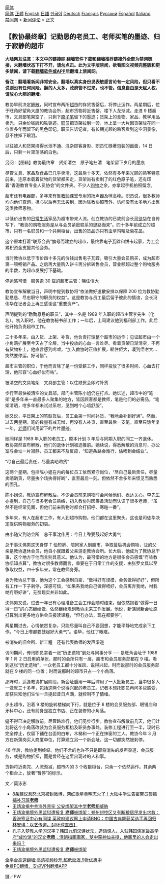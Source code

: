  <!-- 面包屑导航 --> <div class="breadcrumb"><!-- GTranslate: https://gtranslate.io/ -->  <div class="switcher notranslate">  <div class="selected">  <a href="#" onclick="return false;"> 简体</a>  </div>  <div class="option">  <a href="https://www.bannedbook.org" onclick="doGTranslate('zh-CN|zh-CN');jQuery('div.switcher div.selected a').html(jQuery(this).html());return false;" title="简体中文" class="nturl selected"> 简体</a>  <a href="https://www.bannedbook.org/zh-tw/" onclick="doGTranslate('zh-CN|zh-TW');jQuery('div.switcher div.selected a').html(jQuery(this).html());return false;" title="繁體中文" class="nturl"> 正體</a>  <a href="https://www.bannedbook.org/en/" onclick="doGTranslate('zh-CN|en');jQuery('div.switcher div.selected a').html(jQuery(this).html());return false;" title="English" class="nturl"> English</a>  <a href="https://www.bannedbook.org/ja/" onclick="doGTranslate('zh-CN|ja');jQuery('div.switcher div.selected a').html(jQuery(this).html());return false;" title="日本語" class="nturl"> 日語</a>  <a href="https://www.bannedbook.org/ko/" onclick="doGTranslate('zh-CN|ko');jQuery('div.switcher div.selected a').html(jQuery(this).html());return false;" title="한국어" class="nturl"> 한국어</a>  <a href="https://www.bannedbook.org/de/" onclick="doGTranslate('zh-CN|de');jQuery('div.switcher div.selected a').html(jQuery(this).html());return false;" title="Deutsch" class="nturl"> Deutsch</a>  <a href="https://www.bannedbook.org/fr/" onclick="doGTranslate('zh-CN|fr');jQuery('div.switcher div.selected a').html(jQuery(this).html());return false;" title="Français" class="nturl"> Français</a>  <a href="https://www.bannedbook.org/ru/" onclick="doGTranslate('zh-CN|ru');jQuery('div.switcher div.selected a').html(jQuery(this).html());return false;" title="Русский" class="nturl"> Русский</a>  <a href="https://www.bannedbook.org/es/" onclick="doGTranslate('zh-CN|es');jQuery('div.switcher div.selected a').html(jQuery(this).html());return false;" title="Español" class="nturl"> Español</a>  <a href="https://www.bannedbook.org/it/" onclick="doGTranslate('zh-CN|it');jQuery('div.switcher div.selected a').html(jQuery(this).html());return false;" title="Italiano" class="nturl"> Italiano</a>  </div>  </div>      <div class='breadcrumb-sub'><!-- Breadcrumb NavXT 6.3.0 --> <a href="https://www.bannedbook.org/" class="home">禁闻网</a> &gt; <a href="https://www.bannedbook.org/bnews/comments/" class="category">新闻评论</a> &gt; 正文</div></div><h2>【教协最终章】记勤恳的老员工、老师买笔的墨迹、归于寂静的超市</h2> <p class="notice"><b>大陆网友注意：本文中的链接除 <a href="https://github.com/bannedbook/fanqiang" >翻墙</a>软件下载和<a href="https://github.com/killgcd/justmysocks/blob/master/README.md">翻墙推荐</a>链接外全部为禁网链接，未翻墙状态下打不开，请勿点击。此为文字版禁闻，欲看图文视频完整版和更多禁闻，请下载<a href="https://github.com/bannedbook/fanqiang">翻墙软件或APP</a>后翻墙上禁闻网。</p><p>备注：翻墙看新闻非常安全，翻墙以真实身份发表敏感言论有一定风险，但只看不说则没有任何风险，翻的人太多，政府管不过来，也不管。信息自由是天赋人权，请放心大胆的翻墙。</b></p>  <div class="entry">  <p>教协早前决定<a href="https://www.bannedbook.org/bnews/tag/%E8%A7%A3%E6%95%A3/" class="st_tag internal_tag" rel="tag" title="标签 解散 下的日志">解散</a>，同时宣布两所<a href="https://www.bannedbook.org/bnews/tag/%e8%b6%85%e5%b8%82/" class="st_tag internal_tag" rel="tag" title="标签 超市 下的日志">超市</a>的存货售罄后，将停止运作。两星期后，位于旺角好望角大厦的教协会所，超市货物将近售罄，楼下人龙渐减。走进 9 楼超市，文具部笔架空了，只剩下<a href="https://www.bannedbook.org/bnews/tag/%E5%8E%9F%E5%AD%90%E7%AC%94/" class="st_tag internal_tag" rel="tag" title="标签 原子笔 下的日志">原子笔</a>留下的墨迹；货架上的食物、家品、教学用品卖光，只余价钱牌和铁锈迹。<a href="https://www.bannedbook.org/bnews/tag/%E8%81%8C%E5%91%98/" class="st_tag internal_tag" rel="tag" title="标签 职员 下的日志">职员</a>把货架拉到一旁，地上呈一大片因货架放在同一位置多年而留下的黑色印记。职员告诉记者，有长期光顾的熟客看到这空洞景像，忍不住掉下眼泪。</p> <p>以往被人和货架挤得水泄不通、混杂顾客身影、职员忙碌著包装的画面，14 日后，只剩一片空荡荡的白色。</p> <p>另阅：【图辑】教协最终章　货架清空　原子笔扫清　笔架留下岁月的墨痕</p> <p>尽管文具、家品及食品已几乎卖清，这最后十多天，依然有多年来光顾的熟客特意前来，连原本载着货物的货架都买走，货架尚有卖剩了的红色原子笔，还有印着“香港教育专业人员协会”的文件夹。不少人<a href="https://www.bannedbook.org/bnews/tag/%e8%b4%ad%e7%89%a9/" class="st_tag internal_tag" rel="tag" title="标签 购物 下的日志">购物</a>之余，亦拿起手机拍照留念。　</p> <p>超市还有电器部，多年来有售<a href="https://www.bannedbook.org/bnews/tag/%e6%95%99%e5%b8%88/" class="st_tag internal_tag" rel="tag" title="标签 教师 下的日志">教师</a>课堂专用的扬声器及咪高峰。职员说，很多教师均向他们查询，担心以后再无法买到，因为除教协超市外，坊间没有太多地方出售这类教师恩物。</p> <p>以低价出售的<a href="https://www.bannedbook.org/bnews/tag/%e6%97%a5%e5%b8%b8%e7%94%9f%e6%b4%bb/" class="st_tag internal_tag" rel="tag" title="标签 日常生活 下的日志">日常生活</a>家品为超市带来人流。创立教协的已故前会长<a href="https://www.bannedbook.org/bnews/tag/%e5%8f%b8%e5%be%92%e5%8d%8e/" class="st_tag internal_tag" rel="tag" title="标签 司徒华 下的日志">司徒华</a>在自传写下，“教协的购物服务是从与会员紧密联系的思路而来”。四十多年前成立的超市，只有一名职员和一个共用柜台，出售的货品亦只有虫草鸡精及菊花晶。</p> <p>这个原本打着“联系会员”旗号而建立的超市，最终靠电子瓦罉和饼卡起家，为工会累积资金支援其他会务。</p> <p>当时教协以低于市价四十多元的价钱出售电子瓦罉，吸引大量会员购买，成为超市第一项畅销产品。之后再大量购入饼卡再分拆转售会员，营业额超过整个购物服务的半数，为超市发展打下基础。</p> <p>停运感可惜　服务逾 30 载的超市主管：睇住佢大</p>  <p>教协宣布解散当日，声明中提到教协将“依法做好遣散安排以保障 200 位为教协勤勤恳恳、尽忠职守的职员的权益”。这是教协与员工最后留予彼此的情谊，会长冯伟华在记者会上再三感谢这“重要资产”。</p> <p>声明提到的“勤勤恳恳的职员”，其中一名是 1989 年入职的超市主管李先生（化名）。初入职时，他在教协秘书部工作；一年后，上司建议他到福利部工作，此后他开始负责超市工作。</p> <p>三十多年来，由入货、上架、补货，他负责打理整个超市的运作；见证超市由一个小角落扩展至今天占了全层，当中投放的心血一言难尽。看着货架日渐清空，不再有货物补上，他直言感到唏嘘，“加入教协时正值扩展，睇住佢大，凑到佢咁大…突然要停运，好可惜”。</p> <p>超市主管的职位，于他而言除了是一份受薪工作，同样投放了很多时间、心血去打理，他形容“心血好似冇咗”。</p> <p>被清空的文具笔架　文具部主管：以往缺货会即时补货</p> <p>步行至最快被清空的文具部，部门主管陈小姐仍在打点。她忆述，超市中的“笔架”是多年来一直最多人聚集的地方，皆因顾客都是教师，笔是他们的必需品，“笔架清晒，咁多年都未试过系咁，见到咁个心唔舒服”。</p> <p>她又说，平日架上的笔缺货后，员工会第一时间补货，“我哋会补到好满”。然而，过去两星期，笔的数量有减无增，再没有人补货，直至最后一支笔，直至只馀年复一年，<a href="https://www.bannedbook.org/bnews/tag/%e8%80%81%e5%b8%88/" class="st_tag internal_tag" rel="tag" title="标签 老师 下的日志">老师</a>们试用留下的片片墨迹。</p> <p>她同样是 1989 年入职的老员工，原本计划 3 年后与同期入职的同工一齐退休。教协突然宣布解散，他们的退休计划被迫推前。她续说，得悉解散的消息时，办公室与会址一片寂静，员工都来不及反应，“知道条路会难行，估唔到会结业”。</p> <p>“尽自己最后责任，尽量卖晒啲货”</p>  <p>这两个星期，包括陈小姐在内的每位员工依然紧守岗位，“尽自己最后责任，尽量卖晒啲货，尽量执个场执得好啲”，直至最后一刻。但依然不舍多年来惯见而熟悉的面孔。</p> <p>陈小姐说，教协宣布解散后，不少会员前来购物时会问候他们、表达关心。李先生亦提到，自己与很多老会员熟络，初入教协时因筹备活动而认识了很多老师，“虽然不是经常见面，但他们前来购物时都会打招呼、寒暄一番”。</p> <p>多年来，有人在超市工作，有人到超市购物，他们都在这里聚头。这也是司徒华决定提供购物服务的初衷。</p> <p>由小随父到访会所　总干事沈伟男：今日上嚟要鼓起好大勇气</p> <p>总干事沈伟男这天身穿 T 恤短裤、陪同家人到超市，争取最后机会购物，沈的父亲是教协退休会员，他自小就跟着父亲游走教协会所。长大后，他成为了教协总干事，这个地方于他而言别具意义。他认为，最可惜的地方是很多会员感慨“冇咗教协唔知点算”，教协对很多教师而言，重要在于日常工作的支援，由张罗文具以至争取权益，四十多年来，常在教师身旁。</p> <p>身为教协总干事，他为这个工会感到自豪，“做得好有规模，会务做得好好”，但所有工作一下子刹停，深感可惜，“如果系我哋自己做得唔好，会员离弃我哋，咁我哋冇嘢好讲”，无奈现实并非如此。</p> <p>沈伟男又说，过去一年已有心理准备工会工作会随时结束，但依然抱着“做得一日得一日”的心态继续做，依然继续规划教协未来工作发展。他说，新蒲岗新会址原打算划出更多地方供会员报读课程，“但冇办法，现在都要停”。</p> <p>两星期过去，心情依然复杂，只能尽量叫自己不要回想，才能平静地完成余下工作。“今日上嚟都要鼓起好大勇气”。语毕，他红了眼眶。</p> <p>被消失的旧会所、新工程　还有代表教师的发声渠道</p>  <p>访问期间，传讯职员拿着一张“历史遗物”到处与同事分享 ── 是旺角会址于 1988 年 1 月 2 日启用的单张，那时的会所只有一层，超市和会员服务部都在 9 楼。看到这张“历史遗物”，一众老员工都十分雀跃、说得兴起，时而说那时的会员服务部就在 9 楼的同一位置；时而说那时的超市只占一个小角落。</p> <p>那阵时，适逢教协扩展阶段，新会址启用一年后聘用了一大批新员工，当中很多人一做就三十多年，包括这两个说得兴起的老员工。记者本想托职员再问多些感受，却获告知他们生怕一旦提起昔日点滴，就控制不了情绪。</p> <p>步出超市，沿着 9 楼的旋转楼梯向下行，就是位于 8 楼的会员服务部、眼镜店和牙科中心，还有前身是独立书店、正在装修的小角落。</p> <p>逼不得已决定解散前，尽管路难行，他们见步行步。教协宣布解散前几天，他们计划将这个小角落改装为会员服务柜枱及职员办事处。装修工程进行至一半，现时已完全停止，仅留下铺在台面的白布，木梯和一个正在抹窗的工人。教协今年 3 月方在新蒲岗买入商厦单位，打算建立另一个新会址，这一切都突然被刹停。</p> <p>48 年后，教协走到终结。他们不舍的也许不只是即将消失的发声渠道、会员服务，或是购物折扣，而是曾经在这里出现过的人和事。</p> <p>货物将近卖完、人流渐减，超市内的 3 个收银柜台，只余一个依然运作。其余两个柜台上，放著“暂停”的标示。</p> <p>文／莫泳浵</p> <ul class='op-related-articles' title='相关阅读'> <li><a href='https://www.bannedbook.org/bnews/bannedvideo/20210823/1611529.html' target='_blank'>8条建议惹怒北京被封微博，网红歌星黄明志火了！大陆中学生告密带员警抓捕补习班<b>老师</b></a></li> <li><a href='https://www.bannedbook.org/bnews/bannedvideo/20210820/1609397.html' target='_blank'>王靖渝揭中共海外黑牢 公安绑架其中学<b>老师</b>相威胁</a></li> <li><a href='https://www.bannedbook.org/bnews/bannedvideo/20210818/1608587.html' target='_blank'>王靖渝揭境外黑监狱遭报复 <b>老师</b>被绑架；郑州封控区又有断粮居民发出求救；香港签证中心有间谍 英政府建议网上申请BNO；中国古典舞获奖选手再回归 林安琪：以艺传道。【#环球直击】</a></li> <li><a href='https://www.bannedbook.org/bnews/comments/20210818/1608558.html' target='_blank'>孔子入梦教人学习汉字？韩国九旬汉诗状元，造诣惊人，入驻韩国儒家最高学府“成均馆”的汉文<b>老师</b>；清朝指画画家，梦中获神仙亲授，他画里的人会走出来吗？</a></li> <li><a href='https://www.bannedbook.org/bnews/bannedvideo/20210818/1608541.html' target='_blank'>王靖渝揭境外黑监狱遭报复 <b>老师</b>被绑架</a></li> </ul> <p class="texttj"> <a href="https://github.com/bannedbook/fanqiang/wiki/V2ray%E6%9C%BA%E5%9C%BA" target="_blank">全平台高速翻墙:高清视频秒开,超低延迟,9折优惠中</a><br/> <a href="https://github.com/bannedbook/fanqiang/wiki/%E7%A6%81%E9%97%BB%E7%BD%91%E5%AE%89%E5%8D%93%E7%BF%BB%E5%A2%99%E6%96%B0%E9%97%BBAPP" target="_blank">免费PC翻墙、安卓VPN翻墙APP</a></p><p>摄／PW</p> <a name='sharetosocial'></a>  <div style="margin-bottom:5px;padding-bottom:5px;clear:both"> <div id="archive-pix-1" class="banner-ads"> <!-- AuctionX Display platform tag START --> <div id="26318x728x90x621x_ADSLOT2" clicktrack="%%CLICK_URL_ESC%%"></div> <!-- AuctionX Display platform tag END --> </div> <div id="archive-pix-2" class="banner-ads"> <!-- AuctionX Display platform tag START --> <div id="26315x300x250x621x_ADSLOT2" clicktrack="%%CLICK_URL_ESC%%"></div> <!-- AuctionX Display platform tag END --> </div> </div>  <div id="archive-pix-1" class="banner-ads"> <!-- AuctionX Display platform tag START --> <div id="26318x728x90x621x_ADSLOT3" clicktrack="%%CLICK_URL_ESC%%"></div> <!-- AuctionX Display platform tag END --> </div> </div><!--END ENTRY--> 